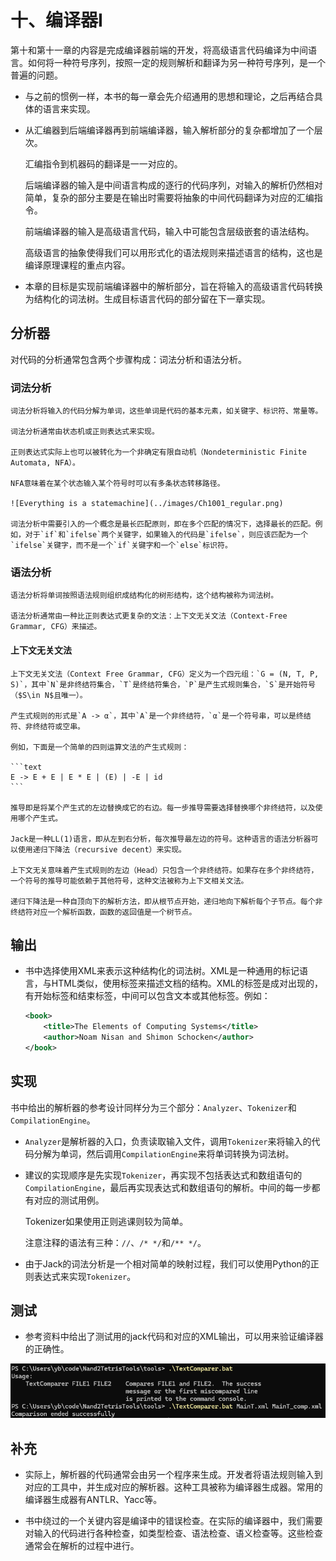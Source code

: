 # 十、编译器I

第十和第十一章的内容是完成编译器前端的开发，将高级语言代码编译为中间语言。如何将一种符号序列，按照一定的规则解析和翻译为另一种符号序列，是一个普遍的问题。

- 与之前的惯例一样，本书的每一章会先介绍通用的思想和理论，之后再结合具体的语言来实现。

- 从汇编器到后端编译器再到前端编译器，输入解析部分的复杂都增加了一个层次。

    汇编指令到机器码的翻译是一一对应的。

    后端编译器的输入是中间语言构成的逐行的代码序列，对输入的解析仍然相对简单，复杂的部分主要是在输出时需要将抽象的中间代码翻译为对应的汇编指令。

    前端编译器的输入是高级语言代码，输入中可能包含层级嵌套的语法结构。

    高级语言的抽象使得我们可以用形式化的语法规则来描述语言的结构，这也是编译原理课程的重点内容。

- 本章的目标是实现前端编译器中的解析部分，旨在将输入的高级语言代码转换为结构化的词法树。生成目标语言代码的部分留在下一章实现。

## 分析器

对代码的分析通常包含两个步骤构成：词法分析和语法分析。

### 词法分析

    词法分析将输入的代码分解为单词，这些单词是代码的基本元素，如关键字、标识符、常量等。

    词法分析通常由状态机或正则表达式来实现。

    正则表达式实际上也可以被转化为一个非确定有限自动机（Nondeterministic Finite Automata, NFA）。

    NFA意味着在某个状态输入某个符号时可以有多条状态转移路径。

    ![Everything is a statemachine](../images/Ch1001_regular.png)

    词法分析中需要引入的一个概念是最长匹配原则，即在多个匹配的情况下，选择最长的匹配。例如，对于`if`和`ifelse`两个关键字，如果输入的代码是`ifelse`，则应该匹配为一个`ifelse`关键字，而不是一个`if`关键字和一个`else`标识符。

### 语法分析

    语法分析将单词按照语法规则组织成结构化的树形结构，这个结构被称为词法树。

    语法分析通常由一种比正则表达式更复杂的文法：上下文无关文法（Context-Free Grammar, CFG）来描述。

#### 上下文无关文法

    上下文无关文法（Context Free Grammar, CFG）定义为一个四元组：`G = (N, T, P, S)`，其中`N`是非终结符集合，`T`是终结符集合，`P`是产生式规则集合，`S`是开始符号（$S\in N$且唯一）。

    产生式规则的形式是`A -> α`，其中`A`是一个非终结符，`α`是一个符号串，可以是终结符、非终结符或空串。

    例如，下面是一个简单的四则运算文法的产生式规则：

    ```text
    E -> E + E | E * E | (E) | -E | id
    ```

    推导即是将某个产生式的左边替换成它的右边。每一步推导需要选择替换哪个非终结符，以及使用哪个产生式。

    Jack是一种LL(1)语言，即从左到右分析，每次推导最左边的符号。这种语言的语法分析器可以使用递归下降法（recursive decent）来实现。

    上下文无关意味着产生式规则的左边（Head）只包含一个非终结符。如果存在多个非终结符，一个符号的推导可能依赖于其他符号，这种文法被称为上下文相关文法。

    递归下降法是一种自顶向下的解析方法，即从根节点开始，递归地向下解析每个子节点。每个非终结符对应一个解析函数，函数的返回值是一个树节点。

## 输出

- 书中选择使用XML来表示这种结构化的词法树。XML是一种通用的标记语言，与HTML类似，使用标签来描述文档的结构。XML的标签是成对出现的，有开始标签和结束标签，中间可以包含文本或其他标签。例如：

    ```xml
    <book>
        <title>The Elements of Computing Systems</title>
        <author>Noam Nisan and Shimon Schocken</author>
    </book>
    ```

## 实现

书中给出的解析器的参考设计同样分为三个部分：`Analyzer`、`Tokenizer`和`CompilationEngine`。

- `Analyzer`是解析器的入口，负责读取输入文件，调用`Tokenizer`来将输入的代码分解为单词，然后调用`CompilationEngine`来将单词转换为词法树。

- 建议的实现顺序是先实现`Tokenizer`，再实现不包括表达式和数组语句的`CompilationEngine`，最后再实现表达式和数组语句的解析。中间的每一步都有对应的测试用例。

    Tokenizer如果使用正则逃课则较为简单。

    注意注释的语法有三种：`//`、`/* */`和`/** */`。

- 由于Jack的词法分析是一个相对简单的映射过程，我们可以使用Python的正则表达式来实现`Tokenizer`。

## 测试

- 参考资料中给出了测试用的jack代码和对应的XML输出，可以用来验证编译器的正确性。

![alt text](../images/Ch1002_textComp.png)

## 补充

- 实际上，解析器的代码通常会由另一个程序来生成。开发者将语法规则输入到对应的工具中，并生成对应的解析器。这种工具被称为编译器生成器。常用的编译器生成器有ANTLR、Yacc等。

- 书中绕过的一个关键内容是编译中的错误检查。在实际的编译器中，我们需要对输入的代码进行各种检查，如类型检查、语法检查、语义检查等。这些检查通常会在解析的过程中进行。